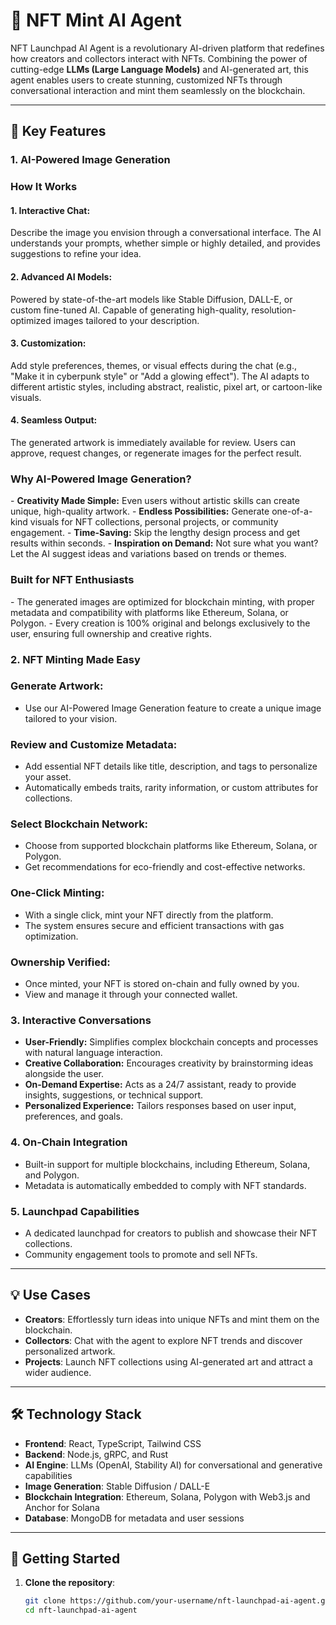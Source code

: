 # 🎨 NFT Mint AI Agent  

NFT Launchpad AI Agent is a revolutionary AI-driven platform that redefines how creators and collectors interact with NFTs. Combining the power of cutting-edge **LLMs (Large Language Models)** and AI-generated art, this agent enables users to create stunning, customized NFTs through conversational interaction and mint them seamlessly on the blockchain.

---

## 🌟 Key Features  

### 1. **AI-Powered Image Generation**  
<h3>How It Works</h3>
<h4>1. Interactive Chat:</h4>

Describe the image you envision through a conversational interface.
The AI understands your prompts, whether simple or highly detailed, and provides suggestions to refine your idea.

<h4>2. Advanced AI Models:</h4>

Powered by state-of-the-art models like Stable Diffusion, DALL-E, or custom fine-tuned AI.
Capable of generating high-quality, resolution-optimized images tailored to your description.

<h4>3. Customization:</h4>

Add style preferences, themes, or visual effects during the chat (e.g., "Make it in cyberpunk style" or "Add a glowing effect").
The AI adapts to different artistic styles, including abstract, realistic, pixel art, or cartoon-like visuals.

<h4>4. Seamless Output:</h4>

The generated artwork is immediately available for review.
Users can approve, request changes, or regenerate images for the perfect result.

<h3>Why AI-Powered Image Generation?</h3>
- <b>Creativity Made Simple:</b> Even users without artistic skills can create unique, high-quality artwork.
- <b>Endless Possibilities:</b> Generate one-of-a-kind visuals for NFT collections, personal projects, or community engagement.
- <b>Time-Saving:</b> Skip the lengthy design process and get results within seconds.
- <b>Inspiration on Demand:</b> Not sure what you want? Let the AI suggest ideas and variations based on trends or themes.

<h3>Built for NFT Enthusiasts</h3>
- The generated images are optimized for blockchain minting, with proper metadata and compatibility with platforms like Ethereum, Solana, or Polygon.
- Every creation is 100% original and belongs exclusively to the user, ensuring full ownership and creative rights.

### 2. **NFT Minting Made Easy**  
<h3>Generate Artwork:</h3>

- Use our AI-Powered Image Generation feature to create a unique image tailored to your vision.

<h3>Review and Customize Metadata:</h3>

- Add essential NFT details like title, description, and tags to personalize your asset.
- Automatically embeds traits, rarity information, or custom attributes for collections.
  
<h3>Select Blockchain Network:</h3>

- Choose from supported blockchain platforms like Ethereum, Solana, or Polygon.
- Get recommendations for eco-friendly and cost-effective networks.

<h3>One-Click Minting:</h3>

- With a single click, mint your NFT directly from the platform.
- The system ensures secure and efficient transactions with gas optimization.

<h3>Ownership Verified:</h3>

- Once minted, your NFT is stored on-chain and fully owned by you.
- View and manage it through your connected wallet.

### 3. **Interactive Conversations**  
- <b>User-Friendly:</b> Simplifies complex blockchain concepts and processes with natural language interaction.
- <b>Creative Collaboration:</b> Encourages creativity by brainstorming ideas alongside the user.
- <b>On-Demand Expertise:</b> Acts as a 24/7 assistant, ready to provide insights, suggestions, or technical support.
- <b>Personalized Experience:</b> Tailors responses based on user input, preferences, and goals.

### 4. **On-Chain Integration**  
- Built-in support for multiple blockchains, including Ethereum, Solana, and Polygon.  
- Metadata is automatically embedded to comply with NFT standards.  

### 5. **Launchpad Capabilities**  
- A dedicated launchpad for creators to publish and showcase their NFT collections.  
- Community engagement tools to promote and sell NFTs.  

---

## 💡 Use Cases  

- **Creators**: Effortlessly turn ideas into unique NFTs and mint them on the blockchain.  
- **Collectors**: Chat with the agent to explore NFT trends and discover personalized artwork.  
- **Projects**: Launch NFT collections using AI-generated art and attract a wider audience.  

---

## 🛠️ Technology Stack  

- **Frontend**: React, TypeScript, Tailwind CSS  
- **Backend**: Node.js, gRPC, and Rust  
- **AI Engine**: LLMs (OpenAI, Stability AI) for conversational and generative capabilities  
- **Image Generation**: Stable Diffusion / DALL-E  
- **Blockchain Integration**: Ethereum, Solana, Polygon with Web3.js and Anchor for Solana  
- **Database**: MongoDB for metadata and user sessions  

---

## 🚀 Getting Started  

1. **Clone the repository**:  
   ```bash
   git clone https://github.com/your-username/nft-launchpad-ai-agent.git
   cd nft-launchpad-ai-agent
